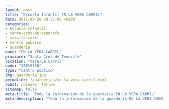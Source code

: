 ```yaml
---
layout: post
title: "Escuela Infantil EN LA VERA CARRIL"
date: 2017-09-20 20:57:05 +0200
categories:
- Escuela Infantil
- santa-cruz-de-tenerife
- vera-la-carril
- Centro público
- guarderia
name: "EN LA VERA CARRIL"
province: "Santa Cruz de Tenerife"
location: "Vera-La Carril"
code: "38016556"
type: "Centro público"
img: guarderia.jpg
permalink: /guarderias/en-la-vera-carril.html
robot: noindex, follow
sitemap: false
meta-title: "Toda la información de la guardería EN LA VERA CARRIL"
meta-description: "Toda la información de la guardería EN LA VERA CARRIL"
---
```

